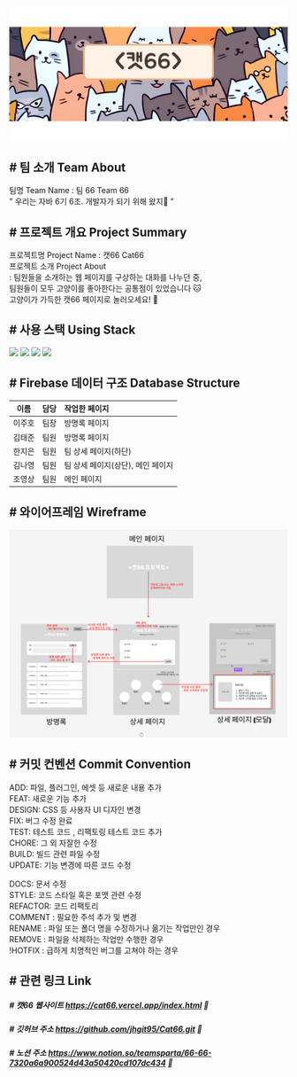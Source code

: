 ![헤더 이미지](assets/readMe/header.png)

## # 팀 소개 Team About
팀명 Team Name : 팀 66 Team 66 </br>
" 우리는 자바 6기 6조. 개발자가 되기 위해 왔지🌟 "

## # 프로젝트 개요 Project Summary
프로젝트명 Project Name : 캣66 Cat66 </br>
프로젝트 소개 Project About </br>
: 팀원들을 소개하는 웹 페이지를 구상하는 대화를 나누던 중, </br>
팀원들이 모두 고양이를 좋아한다는 공통점이 있었습니다 🐱 </br>
고양이가 가득한 캣66 페이지로 놀러오세요! 🎈

## # 사용 스택 Using Stack
<a><img src="https://img.shields.io/badge/HTML5-E34F26?style=for-the-badge&logo=html5&logoColor=fff"/></a>
<a><img src="https://img.shields.io/badge/CSS3-1572B6?style=for-the-badge&logo=css3&logoColor=fff"/></a>
<a><img src="https://img.shields.io/badge/JAVASCRIPT-F7DF1E?style=for-the-badge&logo=JavaScript&logoColor=000"/></a>
<a><img src="https://img.shields.io/badge/firebase-DD2C00?style=for-the-badge&logo=firebase&logoColor=ffe167"/></a>

## # Firebase 데이터 구조 Database Structure

| 이름    | 담당 |  작업한 페이지  |
|---------|-----|:-------------|
| 이주호  |   팀장 | 방명록 페이지   |
| 김태준  |   팀원 | 방명록 페이지 |
| 한지은  |   팀원 | 팀 상세 페이지(하단) |
| 김나영  |   팀원 | 팀 상세 페이지(상단), 메인 페이지  |
| 조영상  |   팀원 | 메인 페이지 |

## # 와이어프레임 Wireframe
![와이어프레임 이미지](assets/readMe/wireFrame.png)

## # 커밋 컨벤션 Commit Convention
ADD: 파일, 플러그인, 에셋 등 새로운 내용 추가</br>
FEAT: 새로운 기능 추가</br>
DESIGN: CSS 등 사용자 UI 디자인 변경</br>
FIX: 버그 수정 완료</br>
TEST: 테스트 코드 , 리팩토링 테스트 코드 추가</br>
CHORE: 그 외 자잘한 수정</br>
BUILD: 빌드 관련 파일 수정</br>
UPDATE: 기능 변경에 따른 코드 수정</br>

DOCS: 문서 수정</br>
STYLE: 코드 스타일 혹은 포맷 관련 수정</br>
REFACTOR: 코드 리팩토리</br>
COMMENT : 필요한 주석 추가 및 변경</br>
RENAME : 파일 또는 폴더 명을 수정하거나 옮기는 작업만인 경우</br>
REMOVE : 파일을 삭제하는 작업만 수행한 경우</br>
!HOTFIX : 급하게 치명적인 버그를 고쳐야 하는 경우</br>

## # 관련 링크 Link
##### # 캣66 웹사이트 https://cat66.vercel.app/index.html 🧶
##### # 깃허브 주소 https://github.com/jhgit95/Cat66.git 💾
##### # 노션 주소 https://www.notion.so/teamsparta/66-66-7320a6a900524d43a50420cd107dc434 📒

